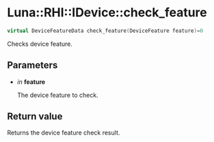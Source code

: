 # Luna::RHI::IDevice::check_feature

```c++
virtual DeviceFeatureData check_feature(DeviceFeature feature)=0
```

Checks device feature. 



## Parameters
* *in* **feature**

    The device feature to check. 

## Return value
Returns the device feature check result. 

